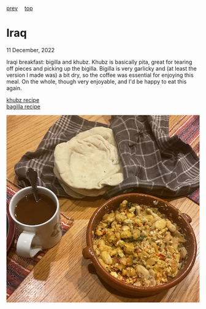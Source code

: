 [prev](iran.md)&emsp;
[top](../index.md)&emsp;
# Iraq
11 December, 2022

Iraqi breakfast: bigilla and khubz. Khubz is basically pita, great
for tearing off pieces and picking up the bigilla. Bigilla is very
garlicky and (at least the version I made was) a bit dry, so the
coffee was essential for enjoying this meal.  On the whole, though
very enjoyable, and I'd be happy to eat this again.

[khubz recipe](https://www.epicurious.com/recipes/food/views/khubz-373563)<br>
[bagilla recipe](https://www.malta.com/en/dining/maltese-specialities/bigilla-recipe)

![breakfast](images/iraq.jpeg)
